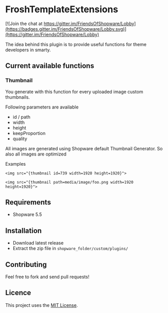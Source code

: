 # FroshTemplateExtensions

[![Join the chat at https://gitter.im/FriendsOfShopware/Lobby](https://badges.gitter.im/FriendsOfShopware/Lobby.svg)](https://gitter.im/FriendsOfShopware/Lobby)


The idea behind this plugin is to provide useful functions for theme developers in smarty.

## Current available functions


### Thumbnail

You generate with this function for every uploaded image custom thumbnails.

Following parameters are available

* id / path 
* width
* height
* keepProportion
* quality

All images are generated using Shopware default Thumbnail Generator. So also all images are optimized

Examples

```
<img src="{thumbnail id=739 width=1920 height=1920}">
```

```
<img src="{thumbnail path=media/image/foo.png width=1920 height=1920}">
```


## Requirements

- Shopware 5.5


## Installation

- Download latest release
- Extract the zip file in `shopware_folder/custom/plugins/`


## Contributing

Feel free to fork and send pull requests!


## Licence

This project uses the [MIT License](LICENCE.md).
